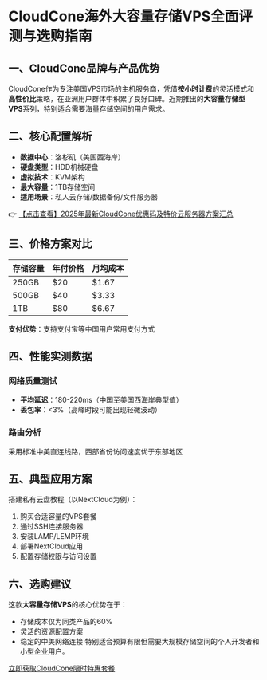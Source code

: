 # CloudCone海外大容量存储VPS全面评测与选购指南

## 一、CloudCone品牌与产品优势
CloudCone作为专注美国VPS市场的主机服务商，凭借**按小时计费**的灵活模式和**高性价比**策略，在亚洲用户群体中积累了良好口碑。近期推出的**大容量存储型VPS**系列，特别适合需要海量存储空间的用户需求。

## 二、核心配置解析
- **数据中心**：洛杉矶（美国西海岸）
- **硬盘类型**：HDD机械硬盘
- **虚拟技术**：KVM架构
- **最大容量**：1TB存储空间
- **适用场景**：私人云存储/数据备份/文件服务器

👉 [【点击查看】2025年最新CloudCone优惠码及特价云服务器方案汇总](https://bit.ly/Cloudcone)

## 三、价格方案对比
| 存储容量 | 年付价格 | 月均成本 |
|---------|---------|---------|
| 250GB   | $20     | $1.67   |
| 500GB   | $40     | $3.33   |
| 1TB     | $80     | $6.67   |

**支付优势**：支持支付宝等中国用户常用支付方式

## 四、性能实测数据
### 网络质量测试
- **平均延迟**：180-220ms（中国至美国西海岸典型值）
- **丢包率**：<3%（高峰时段可能出现轻微波动）

### 路由分析
采用标准中美直连线路，西部省份访问速度优于东部地区

## 五、典型应用方案
搭建私有云盘教程（以NextCloud为例）：
1. 购买合适容量的VPS套餐
2. 通过SSH连接服务器
3. 安装LAMP/LEMP环境
4. 部署NextCloud应用
5. 配置存储权限与访问设置

## 六、选购建议
这款**大容量存储VPS**的核心优势在于：
- 存储成本仅为同类产品的60%
- 灵活的资源配置方案
- 稳定的中美网络连接
特别适合预算有限但需要大规模存储空间的个人开发者和小型企业用户。

[立即获取CloudCone限时特惠套餐](https://bit.ly/Cloudcone)